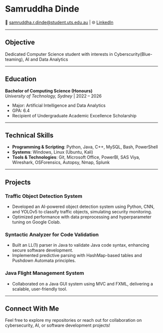 # Samruddha Dinde

📧 [samruddha.r.dinde@student.uts.edu.au](mailto:samruddha.r.dinde@student.uts.edu.au) | 🌐 [LinkedIn](https://www.linkedin.com/in/samruddha-dinde/) 

---

## Objective  
Dedicated Computer Science student with interests in Cyberscurity(Blue-teaming), AI and Data Analytics

---

## Education  
**Bachelor of Computing Science (Honours)**  
*University of Technology, Sydney* | 2022 – 2026  
- Major: Artificial Intelligence and Data Analytics  
- GPA: 6.4  
- Recipient of Undergraduate Academic Excellence Scholarship  

---

## Technical Skills  
- **Programming & Scripting**: Python, Java, C++, MySQL, Bash, PowerShell    
- **Systems**: Windows, Linux (Ubuntu, Kali)  
- **Tools & Technologies**: Git, Microsoft Office, PowerBI, SAS Viya, Wireshark, OSForensics, Autopsy, Nmap, Splunk 

---

## Projects  
### Traffic Object Detection System  
- Developed an AI-powered object detection system using Python, CNN, and YOLOv5 to classify traffic objects, simulating security monitoring.  
- Optimized performance with data preprocessing and hyperparameter tuning on Google Colab.  

### Syntactic Analyzer for Code Validation  
- Built an LL(1) parser in Java to validate Java code syntax, enhancing secure software development.  
- Implemented predictive parsing with HashMap-based tables and Pushdown Automata principles.  

### Java Flight Management System  
- Collaborated on a Java GUI system using MVC and FXML, delivering a scalable, user-friendly tool.  

---

## Connect With Me  
Feel free to explore my repositories or reach out for collaboration on cybersecurity, AI, or software development projects!
